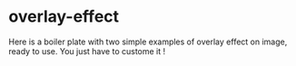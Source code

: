 # overlay-effect

Here is a boiler plate with two simple examples of overlay effect on image, ready to use. You just have to custome it ! 


